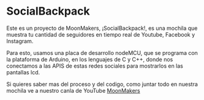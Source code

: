 # SocialBackpack

Este es un proyecto de MoonMakers, ¡SocialBackpack!, es una mochila que muestra tu cantidad de seguidores en tiempo real de Youtube, Facebook y Instagram.

Para esto, usamos una placa de desarrollo nodeMCU, que se programa con la plataforma de Arduino, en los lenguajes de C y C++, donde nos conectamos a las APIS de estas redes sociales para mostrarlos en las pantallas lcd.

Si quieres saber mas del proceso y del codigo, como juntar todo en nuestra mochila ve a nuestro canla de YouTube [MoonMakers](https://youtu.be/TLqQ8K3DnG4)
